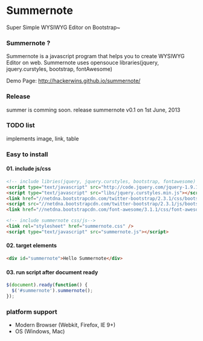 # Summernote
Super Simple WYSIWYG Editor on Bootstrap~

### Summernote ?
Summernote is a javascript program that helps you to create WYSIWYG Editor on web. Summernote uses opensouce libraries(jquery, jquery.curstyles, bootstrap, fontAwesome)

Demo Page: http://hackerwins.github.io/summernote/

### Release
summer is comming soon. release summernote v0.1 on 1st June, 2013

### TODO list
implements image, link, table

### Easy to install
#### 01. include js/css
```html
<!-- include libries(jquery, jquery.curstyles, bootstrap, fontawesome) -->
<script type="text/javascript" src="http://code.jquery.com/jquery-1.9.1.min.js"></script>
<script type="text/javascript" src="libs/jquery.curstyles.min.js"></script>
<link href="//netdna.bootstrapcdn.com/twitter-bootstrap/2.3.1/css/bootstrap-combined.no-icons.min.css" rel="stylesheet"> 
<script src="//netdna.bootstrapcdn.com/twitter-bootstrap/2.3.1/js/bootstrap.min.js"></script> 
<link href="//netdna.bootstrapcdn.com/font-awesome/3.1.1/css/font-awesome.min.css" rel="stylesheet">

<!-- include summernote css/js-->
<link rel="stylesheet" href="summernote.css" />
<script type="text/javascript" src="summernote.js"></script>
```
#### 02. target elements
```html
<div id="summernote">Hello Summernote</div>
```
#### 03. run script after document ready
```javascript
$(document).ready(function() {
  $('#summernote').summernote();
});
```

### platform support
* Modern Browser (Webkit, Firefox, IE 9+)
* OS (Windows, Mac)
